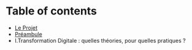 # Table of contents

* [Le Projet](README.md)
* [Préambule](preambule.md)
* I.Transformation Digitale : quelles théories, pour quelles pratiques ?

